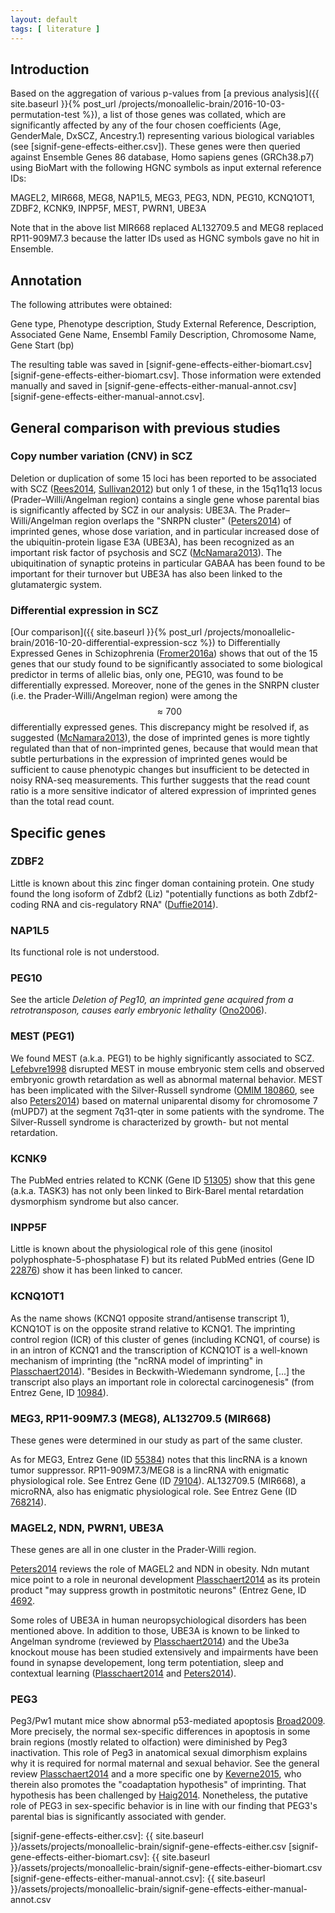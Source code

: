 ```yaml
---
layout: default
tags: [ literature ]
---
```


## Introduction

Based on the aggregation of various p-values from [a previous analysis]({{ site.baseurl }}{% post_url /projects/monoallelic-brain/2016-10-03-permutation-test %}), a list of those genes was collated, which are significantly affected by any of the four chosen coefficients (Age, GenderMale, DxSCZ, Ancestry.1) representing various biological variables (see [signif-gene-effects-either.csv]).  These genes were then queried against Ensemble Genes 86 database, Homo sapiens genes (GRCh38.p7) using BioMart with the following HGNC symbols as input external reference IDs:

MAGEL2,
MIR668,
MEG8,
NAP1L5,
MEG3,
PEG3,
NDN,
PEG10,
KCNQ1OT1,
ZDBF2,
KCNK9,
INPP5F,
MEST,
PWRN1,
UBE3A

Note that in the above list MIR668 replaced AL132709.5 and MEG8 replaced RP11-909M7.3 because the latter IDs used as HGNC symbols gave no hit in Ensemble.

## Annotation

The following attributes were obtained:

Gene type,
Phenotype description,
Study External Reference,
Description,
Associated Gene Name,
Ensembl Family Description,
Chromosome Name,
Gene Start (bp)

The resulting table was saved in [signif-gene-effects-either-biomart.csv][signif-gene-effects-either-biomart.csv].  Those information were extended manually and saved in [signif-gene-effects-either-manual-annot.csv][signif-gene-effects-either-manual-annot.csv].

## General comparison with previous studies

### Copy number variation (CNV) in SCZ

Deletion or duplication of some 15 loci has been reported to be associated with SCZ ([Rees2014], [Sullivan2012]) but only 1 of these, in the 15q11q13 locus (Prader–Willi/Angelman region) contains a single gene whose parental bias is significantly affected by SCZ in our analysis: UBE3A.  The Prader–Willi/Angelman region overlaps the "SNRPN cluster" ([Peters2014]) of imprinted genes, whose dose variation, and in particular increased dose of the ubiquitin-protein ligase E3A (UBE3A), has been recognized as an important risk factor of psychosis and SCZ ([McNamara2013]).  The ubiquitination of synaptic proteins in particular GABAA has been found to be important for their turnover but UBE3A has also been linked to the glutamatergic system.

### Differential expression in SCZ

[Our comparison]({{ site.baseurl }}{% post_url /projects/monoallelic-brain/2016-10-20-differential-expression-scz %}) to Differentially Expressed Genes in Schizophrenia ([Fromer2016a]) shows that out of the 15 genes that our study found to be significantly associated to some biological predictor in terms of allelic bias, only one, PEG10, was found to be differentially expressed.  Moreover, none of the genes in the SNRPN cluster (i.e. the Prader-Willi/Angelman region) were among the $$\approx 700$$ differentially expressed genes.  This discrepancy might be resolved if, as suggested ([McNamara2013]), the dose of imprinted genes is more tightly regulated than that of non-imprinted genes, because that would mean that subtle perturbations in the expression of imprinted genes would be sufficient to cause phenotypic changes but insufficient to be detected in noisy RNA-seq measurements.  This further suggests that the read count ratio is a more sensitive indicator of altered expression of imprinted genes than the total read count.

## Specific genes

### ZDBF2

Little is known about this zinc finger doman containing protein.  One study found  the long isoform of Zdbf2 (Liz) "potentially functions as both Zdbf2-coding RNA and cis-regulatory RNA" ([Duffie2014]).

### NAP1L5

Its functional role is not understood.

### PEG10

See the article *Deletion of Peg10, an imprinted gene acquired from a retrotransposon, causes early embryonic lethality* ([Ono2006]).

### MEST (PEG1)

We found MEST (a.k.a. PEG1) to be highly significantly associated to SCZ.  [Lefebvre1998] disrupted MEST in mouse embryonic stem cells and observed embryonic growth retardation as well as abnormal maternal behavior.  MEST has been implicated with the Silver-Russell syndrome ([OMIM 180860], see also [Peters2014]) based on maternal uniparental disomy for chromosome 7 (mUPD7) at the segment 7q31-qter in some patients with the syndrome.  The Silver-Russell syndrome is characterized by growth- but not mental retardation.

### KCNK9

The PubMed entries related to KCNK (Gene ID [51305](https://www.ncbi.nlm.nih.gov/gene/51305)) show that this gene (a.k.a. TASK3) has not only been linked to Birk-Barel mental retardation dysmorphism syndrome but also cancer.

### INPP5F

Little is known about the physiological role of this gene (inositol polyphosphate-5-phosphatase F) but its related PubMed entries (Gene ID [22876](https://www.ncbi.nlm.nih.gov/gene/22876)) show it has been linked to cancer.

### KCNQ1OT1

As the name shows (KCNQ1 opposite strand/antisense transcript 1), KCNQ1OT is on the opposite strand relative to KCNQ1.  The imprinting control region (ICR) of this cluster of genes (including KCNQ1, of course) is in an intron of KCNQ1 and the transcription of KCNQ1OT is a well-known mechanism of imprinting (the "ncRNA model of imprinting" in [Plasschaert2014]).  "Besides in Beckwith-Wiedemann syndrome, [...] the transcript also plays an important role in colorectal carcinogenesis" (from Entrez Gene, ID [10984](https://www.ncbi.nlm.nih.gov/gene/10984)).

### MEG3, RP11-909M7.3 (MEG8), AL132709.5 (MIR668)

These genes were determined in our study as part of the same cluster.

As for MEG3, Entrez Gene (ID [55384](https://www.ncbi.nlm.nih.gov/gene/55384)) notes that this lincRNA is a known tumor suppressor. RP11-909M7.3/MEG8 is a lincRNA with enigmatic physiological role.  See Entrez Gene (ID [79104](https://www.ncbi.nlm.nih.gov/gene/79104)).  AL132709.5 (MIR668), a microRNA, also has enigmatic physiological role.  See Entrez Gene (ID [768214](https://www.ncbi.nlm.nih.gov/gene/768214)).

### MAGEL2, NDN, PWRN1, UBE3A

These genes are all in one cluster in the Prader-Willi region.

[Peters2014] reviews the role of MAGEL2 and NDN in obesity.  Ndn mutant mice point to a role in neuronal development [Plasschaert2014] as its protein product "may suppress growth in postmitotic neurons" (Entrez Gene, ID [4692](https://www.ncbi.nlm.nih.gov/gene/4692).

Some roles of UBE3A in human neuropsychiological disorders has been mentioned above.  In addition to those, UBE3A is known to be linked to Angelman syndrome (reviewed by [Plasschaert2014]) and the Ube3a knockout mouse has been studied extensively and impairments have been found in synapse developement, long term potentiation, sleep and contextual learning ([Plasschaert2014] and [Peters2014]).

### PEG3

Peg3/Pw1 mutant mice show abnormal p53-mediated apoptosis [Broad2009].  More precisely, the normal sex-specific differences in apoptosis in some brain regions (mostly related to olfaction) were diminished by Peg3 inactivation.  This role of Peg3 in anatomical sexual dimorphism explains why it is required for normal maternal and sexual behavior.  See the general review [Plasschaert2014] and a more specific one by [Keverne2015], who therein also promotes the "coadaptation hypothesis" of imprinting.  That hypothesis has been challenged by [Haig2014].  Nonetheless, the putative role of PEG3 in sex-specific behavior is in line with our finding that PEG3's parental bias is significantly associated with gender.

[Rees2014]: http://www.ncbi.nlm.nih.gov/pubmed/24311552
[Sullivan2012]: http://www.ncbi.nlm.nih.gov/pubmed/22777127
[Peters2014]: https://www.ncbi.nlm.nih.gov/pubmed/24958438
[McNamara2013]: http://www.ncbi.nlm.nih.gov/pubmed/23697931
[Fromer2016a]: http://www.ncbi.nlm.nih.gov/pubmed/27668389
[Lefebvre1998]: http://www.ncbi.nlm.nih.gov/pubmed/9771709
[Keverne2015]: http://www.ncbi.nlm.nih.gov/pubmed/25404322
[OMIM 180860]: http://omim.org/entry/180860
[Broad2009]: http://www.ncbi.nlm.nih.gov/pubmed/19224563
[Plasschaert2014]: http://www.ncbi.nlm.nih.gov/pubmed/24757003
[Haig2014]: http://www.ncbi.nlm.nih.gov/pubmed/24129605
[Duffie2014]: http://www.ncbi.nlm.nih.gov/pubmed/24589776
[Ono2006]: http://www.ncbi.nlm.nih.gov/pubmed/16341224

[signif-gene-effects-either.csv]: {{ site.baseurl }}/assets/projects/monoallelic-brain/signif-gene-effects-either.csv
[signif-gene-effects-either-biomart.csv]: {{ site.baseurl }}/assets/projects/monoallelic-brain/signif-gene-effects-either-biomart.csv
[signif-gene-effects-either-manual-annot.csv]: {{ site.baseurl }}/assets/projects/monoallelic-brain/signif-gene-effects-either-manual-annot.csv
<!-- MathJax scripts -->
<script type="text/javascript" src="https://cdn.mathjax.org/mathjax/latest/MathJax.js?config=TeX-AMS-MML_HTMLorMML"></script>
